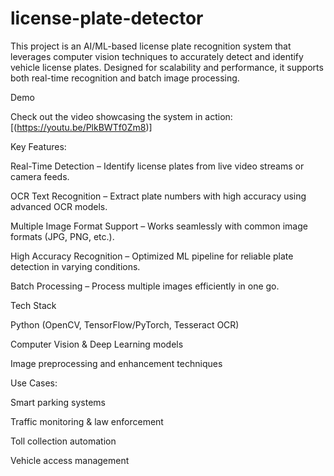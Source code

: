 # license-plate-detector
This project is an AI/ML-based license plate recognition system that leverages computer vision techniques to accurately detect and identify vehicle license plates. Designed for scalability and performance, it supports both real-time recognition and batch image processing.

Demo

Check out the video showcasing the system in action: [(https://youtu.be/PlkBWTf0Zm8)]

Key Features:

  Real-Time Detection – Identify license plates from live video streams or camera feeds.

  OCR Text Recognition – Extract plate numbers with high accuracy using advanced OCR models.

  Multiple Image Format Support – Works seamlessly with common image formats (JPG, PNG, etc.).

  High Accuracy Recognition – Optimized ML pipeline for reliable plate detection in varying conditions.

  Batch Processing – Process multiple images efficiently in one go.

  Tech Stack

Python (OpenCV, TensorFlow/PyTorch, Tesseract OCR)

Computer Vision & Deep Learning models

Image preprocessing and enhancement techniques

 Use Cases:

Smart parking systems

Traffic monitoring & law enforcement

Toll collection automation

Vehicle access management
